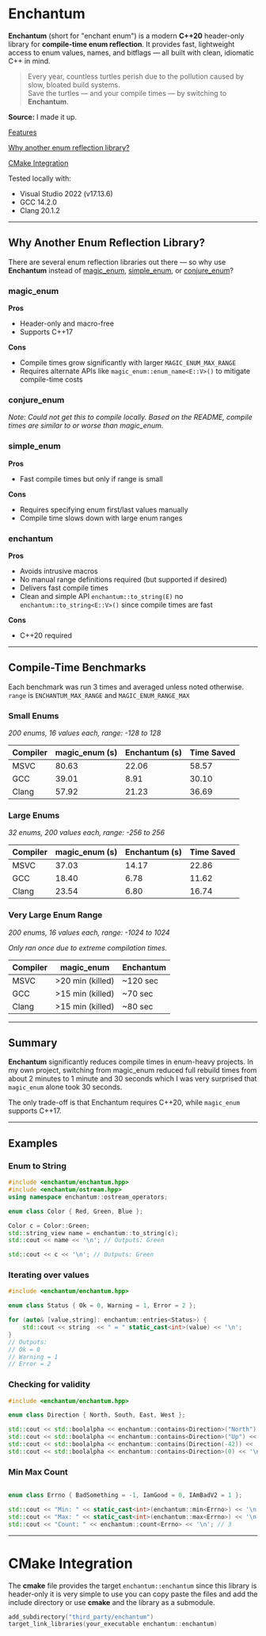 # Enchantum

**Enchantum** (short for "enchant enum") is a modern **C++20** header-only library for **compile-time enum reflection**. It provides fast, lightweight access to enum values, names, and bitflags — all built with clean, idiomatic C++ in mind.

> Every year, countless turtles perish due to the pollution caused by slow, bloated build systems.  
 Save the turtles — and your compile times — by switching to **Enchantum**.

**Source:** I made it up.

[Features](docs/features.md)

[Why another enum reflection library?](#why-another-enum-reflection-library)

[CMake Integration](#cmake-integration)

Tested locally with:
- Visual Studio 2022 (v17.13.6)
- GCC 14.2.0
- Clang 20.1.2

---

## Why Another Enum Reflection Library?

There are several enum reflection libraries out there — so why use **Enchantum** instead of [magic_enum](https://github.com/Neargye/magic_enum), [simple_enum](https://github.com/arturbac/simple_enum), or [conjure_enum](https://github.com/fix8mt/conjure_enum)?

### magic_enum

**Pros**
- Header-only and macro-free
- Supports C++17

**Cons**
- Compile times grow significantly with larger `MAGIC_ENUM_MAX_RANGE`
- Requires alternate APIs like `magic_enum::enum_name<E::V>()` to mitigate compile-time costs

### conjure_enum

*Note: Could not get this to compile locally. Based on the README, compile times are similar to or worse than magic_enum.*

### simple_enum

**Pros**
- Fast compile times but only if range is small

**Cons**
- Requires specifying enum first/last values manually
- Compile time slows down with large enum ranges

### enchantum

**Pros**
- Avoids intrusive macros
- No manual range definitions required  (but supported if desired)
- Delivers fast compile times
- Clean and simple API `enchantum::to_string(E)` no `enchantum::to_string<E::V>()` since compile times are fast

**Cons**
- C++20 required

---

## Compile-Time Benchmarks

Each benchmark was run 3 times and averaged unless noted otherwise.
`range` is `ENCHANTUM_MAX_RANGE` and `MAGIC_ENUM_RANGE_MAX`
### Small Enums  
*200 enums, 16 values each, range: -128 to 128*

| Compiler | magic_enum (s) | Enchantum (s) | Time Saved |
|----------|----------------|----------------|-------------|
| MSVC     | 80.63          | 22.06          | 58.57       |
| GCC      | 39.01          | 8.91           | 30.10       |
| Clang    | 57.92          | 21.23          | 36.69       |

### Large Enums  
*32 enums, 200 values each, range: -256 to 256*

| Compiler | magic_enum (s) | Enchantum (s) | Time Saved |
|----------|----------------|----------------|-------------|
| MSVC     | 37.03          | 14.17          | 22.86       |
| GCC      | 18.40          | 6.78           | 11.62       |
| Clang    | 23.54          | 6.80           | 16.74       |

### Very Large Enum Range  
*200 enums, 16 values each, range: -1024 to 1024*

*Only ran once due to extreme compilation times.*

| Compiler | magic_enum     | Enchantum     |
|----------|----------------|---------------|
| MSVC     | >20 min (killed) | ~120 sec      |
| GCC      | >15 min (killed) | ~70 sec       |
| Clang    | >15 min (killed) | ~80 sec       |

---

## Summary

**Enchantum** significantly reduces compile times in enum-heavy projects. In my own project, switching from magic_enum reduced full rebuild times from about 2 minutes to 1 minute and 30 seconds which I was very surprised that `magic_enum` alone took 30 seconds.

The only trade-off is that Enchantum requires C++20, while `magic_enum` supports C++17.

---

## Examples
### Enum to String
```cpp
#include <enchantum/enchantum.hpp>
#include <enchantum/ostream.hpp>
using namespace enchantum::ostream_operators;

enum class Color { Red, Green, Blue };

Color c = Color::Green;
std::string_view name = enchantum::to_string(c);
std::cout << name << '\n'; // Outputs: Green

std::cout << c << '\n'; // Outputs: Green
```

### Iterating over values
```cpp
#include <enchantum/enchantum.hpp>

enum class Status { Ok = 0, Warning = 1, Error = 2 };

for (auto& [value,string]: enchantum::entries<Status>) {
    std::cout << string  << " = " static_cast<int>(value) << '\n';
}
// Outputs:
// Ok = 0
// Warning = 1
// Error = 2
```

### Checking for validity
```cpp
#include <enchantum/enchantum.hpp>

enum class Direction { North, South, East, West };

std::cout << std::boolalpha << enchantum::contains<Direction>("North") << '\n'; // true
std::cout << std::boolalpha << enchantum::contains<Direction>("Up") << '\n'; // false
std::cout << std::boolalpha << enchantum::contains(Direction(-42)) << '\n'; // false
std::cout << std::boolalpha << enchantum::contains<Direction>(0) << '\n'; // true
```
### Min Max Count
```cpp

enum class Errno { BadSomething = -1, IamGood = 0, IAmBadV2 = 1 };

std::cout << "Min: " << static_cast<int>(enchantum::min<Errno>) << '\n'; // -1 BadSomething
std::cout << "Max: " << static_cast<int>(enchantum::max<Errno>) << '\n'; // 1 IAmBadV2
std::cout << "Count: " << enchantum::count<Errno> << '\n'; // 3
```

---


# CMake Integration

The **cmake** file provides the target `enchantum::enchantum` since this library is header-only it is very simple to use you can copy paste the files and add the include directory or use **cmake** and the library as a submodule. 

```cpp
add_subdirectory("third_party/enchantum")
target_link_libraries(your_executable enchantum::enchantum)
```